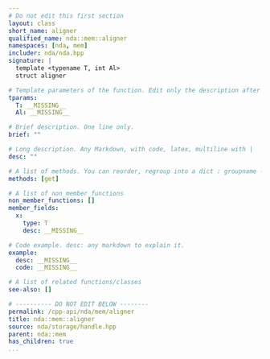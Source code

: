 ```yaml
---
# Do not edit this first section
layout: class
short_name: aligner
qualified_name: nda::mem::aligner
namespaces: [nda, mem]
includer: nda/nda.hpp
signature: |
  template <typename T, int Al>
  struct aligner

# Template parameters of the function. Edit only the description after the :
tparams:
  T: __MISSING__
  Al: __MISSING__

# Brief description. One line only.
brief: ""

# Long description. Any Markdown, with code, latex, multiline with |
desc: ""

# A list of methods. You can reorder, regroup into a dict : groupname -> list
methods: [get]

# A list of non_member_functions
non_member_functions: []
member_fields:
  x:
    type: T
    desc: __MISSING__

# Code example. desc: any markdown to explain it.
example:
  desc: __MISSING__
  code: __MISSING__

# A list of related functions/classes
see-also: []

# ---------- DO NOT EDIT BELOW --------
permalink: /cpp-api/nda/mem/aligner
title: nda::mem::aligner
source: nda/storage/handle.hpp
parent: nda::mem
has_children: true
...
```


